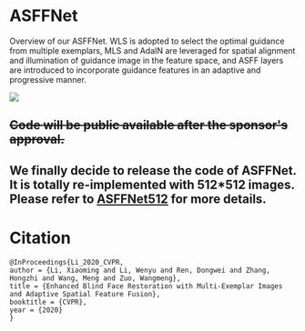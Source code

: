 # ASFFNet
Overview of our ASFFNet. WLS is adopted to select the optimal guidance from multiple exemplars, MLS and AdaIN are leveraged for spatial alignment and illumination of guidance image in the feature space, and ASFF layers are introduced to incorporate guidance features in an adaptive and progressive manner.

<img src="./Imgs/ASFFNet.png">

## ~~Code will be public available after the sponsor's approval.~~
## We finally decide to release the code of ASFFNet. It is totally re-implemented with 512*512 images. Please refer to [ASFFNet512](https://github.com/csxmli2016/ASFFNet512) for more details.


# Citation

```
@InProceedings{Li_2020_CVPR,
author = {Li, Xiaoming and Li, Wenyu and Ren, Dongwei and Zhang, Hongzhi and Wang, Meng and Zuo, Wangmeng},
title = {Enhanced Blind Face Restoration with Multi-Exemplar Images and Adaptive Spatial Feature Fusion},
booktitle = {CVPR},
year = {2020}
}
```
